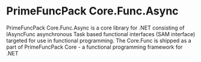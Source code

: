 # PrimeFuncPack Core.Func.Async

PrimeFuncPack Core.Func.Async is a core library for .NET consisting of IAsyncFunc asynchronous Task based functional interfaces (SAM interface) targeted for use in functional programming.
The Core.Func is shipped as a part of PrimeFuncPack Core - a functional programming framework for .NET
